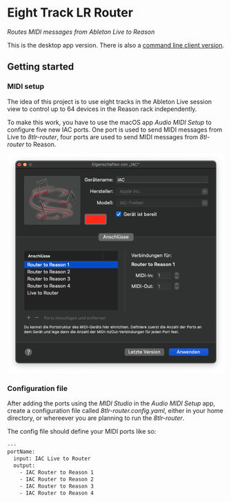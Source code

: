 # Eight Track LR Router

_Routes MIDI messages from Ableton Live to Reason_

This is the desktop app version. There is also a
[command line client version](https://github.com/zapperment/8tlr-router).

## Getting started

### MIDI setup

The idea of this project is to use eight tracks in the Ableton Live session view
to control up to 64 devices in the Reason rack independently.

To make this work, you have to use the macOS app _Audio MIDI Setup_ to configure
five new IAC ports. One port is used to send MIDI messages from Live to
_8tlr-router_, four ports are used to send MIDI messages from _8tl-router_ to
Reason.

![Screenshot: MIDI Studio with MIDI ports set up](docs/midi-studio.png)

### Configuration file

After adding the ports using the _MIDI Studio_ in the _Audio MIDI Setup_ app,
create a configuration file called _8tlr-router.config.yaml_, either in your
home directory, or whereever you are planning to run the _8tlr-router_.

The config file should define your MIDI ports like so:

```
---
portName:
  input: IAC Live to Router
  output:
    - IAC Router to Reason 1
    - IAC Router to Reason 2
    - IAC Router to Reason 3
    - IAC Router to Reason 4
```

